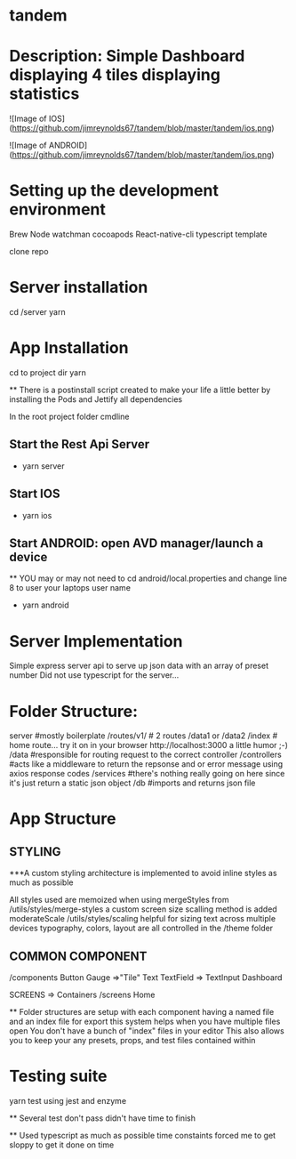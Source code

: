 # tandem
# Description: Simple Dashboard displaying 4 tiles displaying statistics

![Image of IOS]
(https://github.com/jimreynolds67/tandem/blob/master/tandem/ios.png)

![Image of ANDROID]
(https://github.com/jimreynolds67/tandem/blob/master/tandem/ios.png)

# Setting up the development environment 

Brew
Node
watchman
cocoapods
React-native-cli
typescript template


clone repo 

# Server installation 
cd /server
yarn


# App Installation
cd to project dir 
yarn 

** There is a postinstall script created to make your life a little better by installing the Pods and Jettify all dependencies

In the root project folder cmdline 

## Start the Rest Api Server
* yarn server

## Start IOS 
* yarn ios

## Start ANDROID: open AVD manager/launch a device 

** YOU may or may not need to cd android/local.properties and change line 8 to user your laptops user name

* yarn android


# Server Implementation
Simple express server api to serve up json data with an array of preset number
Did not use typescript for the server...

# Folder Structure:

server          #mostly boilerplate
/routes/v1/     # 2 routes /data1 or /data2
  /index        # home route... try it on in your browser http://localhost:3000 a little humor ;-)
  /data         #responsible for routing request to the correct controller 
/controllers    #acts like a middleware to return the repsonse and or error message using axios response codes
/services       #there's nothing really going on here since it's just return a static json object
/db             #imports and returns json file 


# App Structure

## STYLING
***A custom styling architecture is implemented to avoid inline styles as much as possible

All styles used are memoized when using mergeStyles from /utils/styles/merge-styles
a custom screen size scalling method is added moderateScale /utils/styles/scaling helpful for sizing text across multiple devices
typography, colors, layout are all controlled in the /theme folder 


## COMMON COMPONENT
/components
Button
Gauge =>"Tile"
Text
TextField => TextInput
Dashboard

SCREENS => Containers
/screens
Home 

** Folder structures are setup with each component having a named file and an index file for export this system helps when you have multiple files open
You don't have a bunch of "index" files in your editor
This also allows you to keep your any presets, props, and test files contained within


# Testing suite
yarn test
using jest and enzyme

** Several test don't pass didn't have time to finish

** Used typescript as much as possible time constaints forced me to get sloppy to get it done on time



